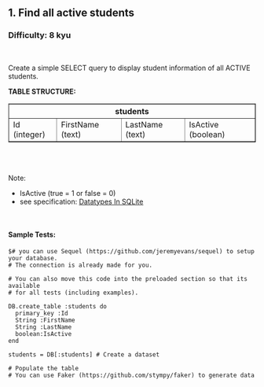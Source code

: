 ## 1. Find all active students
### Difficulty: 8 kyu

<br>

<p>Create a simple SELECT query to display student information of all ACTIVE students.</p>
<p><b>TABLE STRUCTURE:</b> </p>
<table border="1">
  <thead>
    <tr>
      <th colspan="4">students</th>
    </tr>
  </thead>
  <tbody>
    <tr>
      <td>Id (integer)</td>
      <td>FirstName (text)</td>
      <td>LastName (text)</td>
      <td>IsActive (boolean)</td>
    </tr>
  </tbody>
</table>
<br><br>

<p>Note: </p>
<ul>
<li>IsActive (true = 1 or false = 0) </li>
<li>see specification: <a href="https://www.sqlite.org/datatype3.html" data-turbolinks="false" target="_blank">Datatypes In SQLite</a></li>
</ul>


<br>

#### Sample Tests:

```
$# you can use Sequel (https://github.com/jeremyevans/sequel) to setup your database.
# The connection is already made for you.
​
# You can also move this code into the preloaded section so that its available
# for all tests (including examples).
​
DB.create_table :students do
  primary_key :Id
  String :FirstName
  String :LastName
  boolean:IsActive
end
​
students = DB[:students] # Create a dataset
​
# Populate the table
# You can use Faker (https://github.com/stympy/faker) to generate data
```